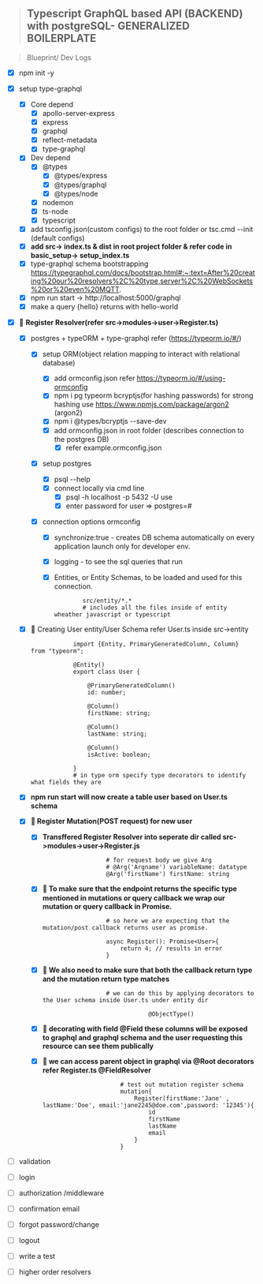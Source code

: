 > ## Typescript GraphQL based API (BACKEND) with postgreSQL- GENERALIZED BOILERPLATE

> Blueprint/ Dev Logs

- [x] npm init -y
- [x] setup type-graphql

  - [x] Core depend
    - [x] apollo-server-express
    - [x] express
    - [x] graphql
    - [x] reflect-metadata
    - [x] type-graphql
  - [x] Dev depend
    - [x] @types
      - [x] @types/express
      - [x] @types/graphql
      - [x] @types/node
    - [x] nodemon
    - [x] ts-node
    - [x] typescript
  - [x] add tsconfig.json(custom configs) to the root folder or tsc.cmd --init (default configs)
  - [x] **add src-> index.ts & dist in root project folder & refer code in basic_setup-> setup_index.ts**
  - [x] type-graphql schema bootstrapping https://typegraphql.com/docs/bootstrap.html#:~:text=After%20creating%20our%20resolvers%2C%20type,server%2C%20WebSockets%20or%20even%20MQTT.
  - [x] npm run start -> http://localhost:5000/graphql
  - [x] make a query {hello} returns with hello-world

- [x] 🎎 **Register Resolver(refer src->modules->user->Register.ts)**

  - [x] postgres + typeORM + type-graphql refer (https://typeorm.io/#/)

    - [x] setup ORM(object relation mapping to interact with relational database)
      - [x] add ormconfig.json refer https://typeorm.io/#/using-ormconfig
      - [x] npm i pg typeorm bcryptjs(for hashing passwords) for strong hashing use https://www.npmjs.com/package/argon2 (argon2)
      - [x] npm i @types/bcryptjs --save-dev
      - [x] add ormconfig.json in root folder (describes connection to the postgres DB)
        - [x] refer example.ormconfig.json
    - [x] setup postgres
      - [x] psql --help
      - [x] connect locally via cmd line
        - [x] psql -h localhost -p 5432 -U use
        - [x] enter password for user => postgres=#
    - [x] connection options ormconfig

      - [x] synchronize:true - creates DB schema automatically on every application launch only for developer env.
      - [x] logging - to see the sql queries that run
      - [x] Entities, or Entity Schemas, to be loaded and used for this connection.

                    src/entity/*.*
                    # includes all the files inside of entity wheather javascript or typescript

  - [x] 🧨 Creating User entity/User Schema refer User.ts inside src->entity

                    import {Entity, PrimaryGeneratedColumn, Column} from "typeorm";

                    @Entity()
                    export class User {

                        @PrimaryGeneratedColumn()
                        id: number;

                        @Column()
                        firstName: string;

                        @Column()
                        lastName: string;

                        @Column()
                        isActive: boolean;

                    }
                    # in type orm specify type decorators to identify what fields they are

  - [x] **npm run start will now create a table user based on User.ts schema**

  - [x] **🎃 Register Mutation(POST request) for new user**

    - [x] **Transffered Register Resolver into seperate dir called src->modules->user->Register.js**

                            # for request body we give Arg
                            # @Arg('Argname') variableName: datatype
                            @Arg('firstName') firstName: string

    - [x] **🎇 To make sure that the endpoint returns the specific type mentioned in mutations or query callback we wrap our mutation or query callback in Promise.**

                            # so here we are expecting that the mutation/post callback returns user as promise.

                            async Register(): Promise<User>{
                                return 4; // results in error
                            }

    - [x] **🎇 We also need to make sure that both the callback return type and the mutation return type matches**

                            # we can do this by applying decorators to the User schema inside User.ts under entity dir

                                        @ObjectType()

    - [x] **🎇 decorating with field @Field these columns will be exposed to graphql and graphql schema and the user requesting this resource can see them publically**

    - [x] **🎇 we can access parent object in graphql via @Root decorators refer Register.ts @FieldResolver**

                                # test out mutation register schema
                                mutation{
                                    Register(firstName:'Jane' , lastName:'Doe', email:'jane2245@doe.com',password: '12345'){
                                        id
                                        firstName
                                        lastName
                                        email
                                    }
                                }

- [ ] validation
- [ ] login
- [ ] authorization /middleware
- [ ] confirmation email
- [ ] forgot password/change
- [ ] logout
- [ ] write a test
- [ ] higher order resolvers

